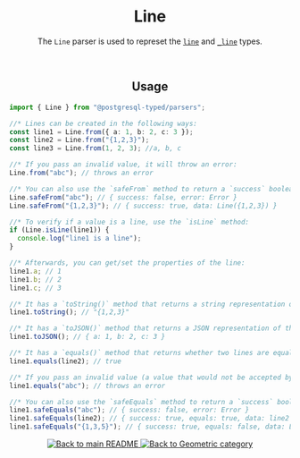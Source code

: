 <h1 align="center">
	Line
</h1>
<p align="center">
  The <code>Line</code> parser is used to represet the <a href="https://www.postgresql.org/docs/current/datatype-geometric.html#DATATYPE-LINE"><code>line</code></a> and <a href="https://www.postgresql.org/docs/current/datatype-geometric.html#DATATYPE-LINE"><code>_line</code></a> types.
</p>
<br/>

<!-- Usage -->
<h2 align="center">
	Usage
</h2>

```ts
import { Line } from "@postgresql-typed/parsers";

//* Lines can be created in the following ways:
const line1 = Line.from({ a: 1, b: 2, c: 3 });
const line2 = Line.from("{1,2,3}");
const line3 = Line.from(1, 2, 3); //a, b, c

//* If you pass an invalid value, it will throw an error:
Line.from("abc"); // throws an error

//* You can also use the `safeFrom` method to return a `success` boolean instead of throwing an error:
Line.safeFrom("abc"); // { success: false, error: Error }
Line.safeFrom("{1,2,3}"); // { success: true, data: Line({1,2,3}) }

//* To verify if a value is a line, use the `isLine` method:
if (Line.isLine(line1)) {
  console.log("line1 is a line");
}

//* Afterwards, you can get/set the properties of the line:
line1.a; // 1
line1.b; // 2
line1.c; // 3

//* It has a `toString()` method that returns a string representation of the line:
line1.toString(); // "{1,2,3}"

//* It has a `toJSON()` method that returns a JSON representation of the line:
line1.toJSON(); // { a: 1, b: 2, c: 3 }

//* It has a `equals()` method that returns whether two lines are equal:
line1.equals(line2); // true

//* If you pass an invalid value (a value that would not be accepted by the `from` method), it will throw an error:
line1.equals("abc"); // throws an error

//* You can also use the `safeEquals` method to return a `success` boolean instead of throwing an error:
line1.safeEquals("abc"); // { success: false, error: Error }
line1.safeEquals(line2); // { success: true, equals: true, data: line2 }
line1.safeEquals("{1,3,5}"); // { success: true, equals: false, data: Line({1,3,5}) }
```

<p align="center">
  <!-- Back to main README button -->
  <a href="../../README.md">
    <img src="https://img.shields.io/badge/-Back%20to%20main%20README-blue" alt="Back to main README" />
  </a>
  <!-- Back to category button -->
  <a href="./Geometric.md">
    <img src="https://img.shields.io/badge/-Back%20to%20Geometric%20category-blue" alt="Back to Geometric category" />
  </a>
</p>